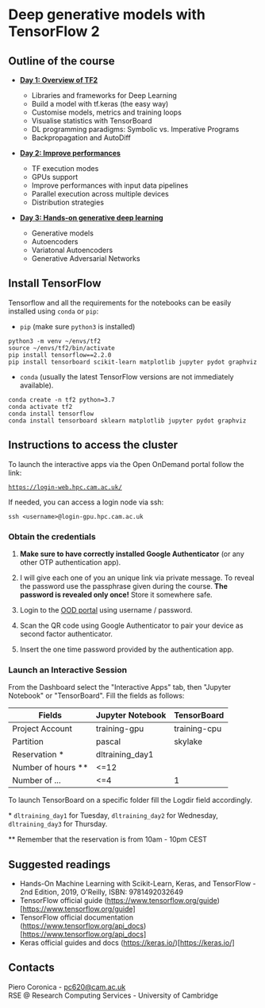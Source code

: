 # Deep generative models with TensorFlow 2

## Outline of the course

* [**Day 1: Overview of TF2**](day1/slides.ipynb)
    - Libraries and frameworks for Deep Learning
    - Build a model with tf.keras (the easy way)
    - Customise models, metrics and training loops
    - Visualise statistics with TensorBoard
    - DL programming paradigms: Symbolic vs. Imperative Programs
    - Backpropagation and AutoDiff


* [**Day 2: Improve performances**](day2/slides.ipynb)
    - TF execution modes
    - GPUs support
    - Improve performances with input data pipelines
    - Parallel execution across multiple devices
    - Distribution strategies


* [**Day 3: Hands-on generative deep learning**]()
    - Generative models
    - Autoencoders
    - Variatonal Autoencoders
    - Generative Adversarial Networks


## Install TensorFlow

Tensorflow and all the requirements for the notebooks can be easily installed using `conda` or `pip`:

- `pip` (make sure `python3` is installed)
```
python3 -m venv ~/envs/tf2
source ~/envs/tf2/bin/activate
pip install tensorflow==2.2.0
pip install tensorboard scikit-learn matplotlib jupyter pydot graphviz
```

- `conda` (usually the latest TensorFlow versions are not immediately available).
```
conda create -n tf2 python=3.7
conda activate tf2
conda install tensorflow
conda install tensorboard sklearn matplotlib jupyter pydot graphviz
```

## Instructions to access the cluster

To launch the interactive apps via the Open OnDemand portal follow the link:

[```https://login-web.hpc.cam.ac.uk/```](https://login-web.hpc.cam.ac.uk/)

If needed, you can access a login node via ssh:

```
ssh <username>@login-gpu.hpc.cam.ac.uk
```

### Obtain the credentials

1. **Make sure to have correctly installed Google Authenticator** (or any other OTP 
authentication app).

2. I will give each one of you an unique link via private message. To reveal the password
 use the passphrase given during the course. **The password is revealed only once!** Store
 it somewhere safe.

3. Login to the [OOD portal](https://login-web.hpc.cam.ac.uk/) using username / password.

4. Scan the QR code using Google Authenticator to pair your device as second factor
authenticator.

5. Insert the one time password provided by the authentication app.

### Launch an Interactive Session

From the Dashboard select the "Interactive Apps" tab, then "Jupyter Notebook" or 
"TensorBoard". Fill the fields as follows:

| Fields | Jupyter Notebook | TensorBoard |
|-----|-----|-----|
|Project Account| training-gpu | training-cpu |
| Partition | pascal | skylake |
| Reservation * | dltraining_day1 | |
| Number of hours ** | <=12 | |
| Number of ... | <=4 | 1 |

To launch TensorBoard on a specific folder fill the Logdir field accordingly. 

\* `dltraining_day1` for Tuesday, `dltraining_day2` for Wednesday, `dltraining_day3` for Thursday.

\** Remember that the reservation is from 10am - 10pm CEST


## Suggested readings

- Hands-On Machine Learning with Scikit-Learn, Keras, and TensorFlow - 2nd Edition, 2019, O'Reilly, ISBN: 9781492032649
- TensorFlow official guide (https://www.tensorflow.org/guide)[https://www.tensorflow.org/guide]
- TensorFlow official documentation (https://www.tensorflow.org/api_docs)[https://www.tensorflow.org/api_docs]
- Keras official guides and docs (https://keras.io/)[https://keras.io/]


## Contacts

Piero Coronica - pc620@cam.ac.uk\
RSE @ Research Computing Services - University of Cambridge
